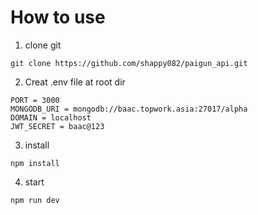 # How to use

1. clone git

```
git clone https://github.com/shappy082/paigun_api.git
```

2. Creat .env file at root dir

```
PORT = 3000
MONGODB_URI = mongodb://baac.topwork.asia:27017/alpha
DOMAIN = localhost
JWT_SECRET = baac@123
```

3. install

```
npm install
```

4. start

```
npm run dev
```
